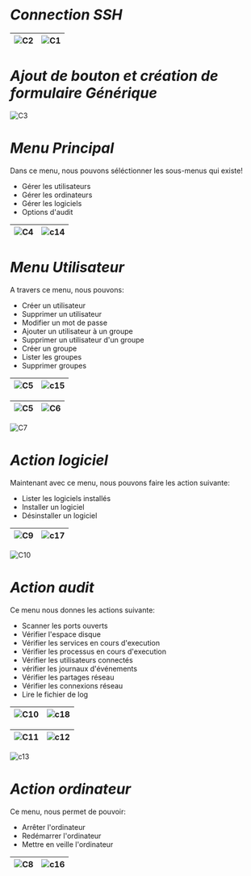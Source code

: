 # ***Connection SSH***
![C2](https://github.com/user-attachments/assets/5d303306-05b4-4cb6-adee-ca18633cc110) | ![C1](https://github.com/user-attachments/assets/87f5a26e-d6db-47c2-85c2-01d08b4dcb6d)
|-------------------|-------------------|

# ***Ajout de bouton et création de formulaire Générique***
![C3](https://github.com/user-attachments/assets/3a304eb6-ec33-40b9-83cb-5fd2f433eb60)

# ***Menu Principal***
Dans ce menu, nous pouvons séléctionner les sous-menus qui existe!
  - Gérer les utilisateurs
  - Gérer les ordinateurs
  - Gérer les logiciels
  - Options d'audit

![C4](https://github.com/user-attachments/assets/9c4fa83e-fcd2-41fb-9a9f-4589a32f574e) |  ![c14](https://github.com/user-attachments/assets/6e14c5cd-dba7-4d49-8966-24fe073e3c66)
|-------------------|-------------------|

# ***Menu Utilisateur***
A travers ce menu, nous pouvons:
  - Créer un utilisateur
  - Supprimer un utilisateur
  - Modifier un mot de passe
  - Ajouter un utilisateur à un groupe
  - Supprimer un utilisateur d'un groupe
  - Créer un groupe
  - Lister les groupes
  - Supprimer groupes
    
![C5](https://github.com/user-attachments/assets/52eba6c4-8c25-4dcc-a7ed-5c2c8709a450) |  ![c15](https://github.com/user-attachments/assets/dd7da380-875d-41ae-ab45-2d1a722f731a)
|-------------------|-------------------|

![C5](https://github.com/user-attachments/assets/adc7eb79-17bc-48ff-b3ed-3e773b6b1a8d) |  ![C6](https://github.com/user-attachments/assets/11943a2e-ca2c-4414-85aa-830da0fe6d1e)
|-------------------|-------------------|

![C7](https://github.com/user-attachments/assets/65867b65-8e6c-4b8c-9608-53e9545fa4a5)

# ***Action logiciel***
Maintenant avec ce menu, nous pouvons faire les action suivante:
  - Lister les logiciels installés
  - Installer un logiciel
  - Désinstaller un logiciel

![C9](https://github.com/user-attachments/assets/dd349101-e0e6-4ff5-988a-bed66fdafb65) | ![c17](https://github.com/user-attachments/assets/457dca7c-045f-4d74-83ee-9fd714804ef8)
|-------------------|-------------------|

![C10](https://github.com/user-attachments/assets/01719ec9-0c6a-4900-8315-6095ecabeca5)

# ***Action audit***
Ce menu nous donnes les actions suivante:
  - Scanner les ports ouverts
  - Vérifier l'espace disque
  - Vérifier les services en cours d'execution
  - Vérifier les processus en cours d'execution
  - Vérifier les utilisateurs connectés
  - vérifier les journaux d'événements
  - Vérifier les partages réseau
  - Vérifier les connexions réseau
  - Lire le fichier de log

![C10](https://github.com/user-attachments/assets/1c146680-3254-461b-a1e7-7406d1d63c26) | ![c18](https://github.com/user-attachments/assets/607a7cda-90d6-4631-83c1-b74cb80d6f3f)
|-------------------|-------------------|

![C11](https://github.com/user-attachments/assets/00e97a9d-9c9c-43a7-aedf-9c3c1dd16253) | ![c12](https://github.com/user-attachments/assets/6f31d424-2e09-4744-9637-33d3e20c19b8)
|-------------------|-------------------|

![c13](https://github.com/user-attachments/assets/f19ac6ab-9be5-4384-b925-12db8a067329)

# ***Action ordinateur***
Ce menu, nous permet de pouvoir:
  - Arrêter l'ordinateur
  - Redémarrer l'ordinateur
  - Mettre en veille l'ordinateur

![C8](https://github.com/user-attachments/assets/d3310624-5fc1-493b-934d-07026e25af4d) | ![c16](https://github.com/user-attachments/assets/9606a0b6-b2bf-471d-aa8a-ae49e9ce6e13)
|-------------------|-------------------|








